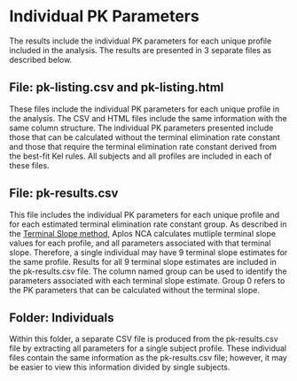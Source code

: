 # Individual PK Parameters
The results include the individual PK parameters for each unique profile included in the analysis. The results are presented in 3 separate files as described below.

## File: pk-listing.csv and pk-listing.html
These files include the individual PK parameters for each unique profile in the analysis. The CSV and HTML files include the same information with the same column structure. The individual PK parameters presented include those that can be calculated without the terminal elimination rate constant and those that require the terminal elimination rate constant derived from the best-fit Kel rules. All subjects and all profiles are included in each of these files.

## File: pk-results.csv
This file includes the individual PK parameters for each unique profile and for each estimated terminal elimination rate constant group. As described in the [Terminal Slope method](./terminalslope), Aplos NCA calculates mutliple terminal slope values for each profile, and all parameters associated with that terminal slope. Therefore, a single individual may have 9 terminal slope estimates for the same profile. Results for all 9 terminal slope estimates are included in the pk-results.csv file. The column named group can be used to identify the parameters associated with each terminal slope estimate. Group 0 refers to the PK parameters that can be calculated without the terminal slope.

## Folder: Individuals
Within this folder, a separate CSV file is produced from the pk-results.csv file by extracting all parameters for a single subject profile. These individual files contain the same information as the pk-results.csv file; however, it may be easier to view this information divided by single subjects.
